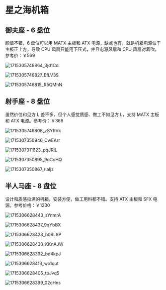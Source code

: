 # 星之海机箱

## 御夫座 - 6 盘位

颜值不错，6 盘位可以用 MATX 主板和 ATX 电源，缺点也有，就是机箱电源位于主板正上方，导致 CPU 风扇只能用下压式，并且电源风扇和 CPU 风扇对着吹。参考价：￥569

![1715305746864_3jd1Cd](https://img.slarker.me/blog/1715305746864_3jd1Cd.jpg)

![1715305746827_EfLV3S](https://img.slarker.me/blog/1715305746827_EfLV3S.jpg)

![1715305746815_R5QMhN](https://img.slarker.me/blog/1715305746815_R5QMhN.jpg)

## 射手座 - 8 盘位

虽然价位和见方 L 差不多，但个人感觉质感、做工不如见方 L，支持 MATX 主板和 ATX 电源。参考价：￥369

![1715305746808_zSYRVk](https://img.slarker.me/blog/1715305746808_zSYRVk.jpg)

![1715307350946_CwEArr](https://img.slarker.me/blog/1715307350946_CwEArr.png)

![1715307311623_pqJRIL](https://img.slarker.me/blog/1715307311623_pqJRIL.png)

![1715307350895_9oCoHQ](https://img.slarker.me/blog/1715307350895_9oCoHQ.png)

![1715307350867_riaIjz](https://img.slarker.me/blog/1715307350867_riaIjz.png)

## 半人马座 - 8 盘位

设计和质感拉满的机箱，安装方便，做工用料都不错。支持 ATX 主板和 SFX 电源。参考价格：￥1230

![1715306628443_sYnmrA](https://img.slarker.me/blog/1715306628443_sYnmrA.png)

![1715306628437_9qYbBX](https://img.slarker.me/blog/1715306628437_9qYbBX.png)

![1715306628423_h0RL8P](https://img.slarker.me/blog/1715306628423_h0RL8P.png)

![1715306628430_KKnAJW](https://img.slarker.me/blog/1715306628430_KKnAJW.png)

![1715306628392_bd4kpJ](https://img.slarker.me/blog/1715306628392_bd4kpJ.png)

![1715306628413_wo1qut](https://img.slarker.me/blog/1715306628413_wo1qut.png)

![1715306628405_tpJvq5](https://img.slarker.me/blog/1715306628405_tpJvq5.png)

![1715306628399_02cHns](https://img.slarker.me/blog/1715306628399_02cHns.png)